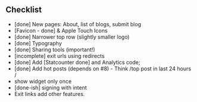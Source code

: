 ## Checklist ##

- [done] New pages: About, list of blogs, submit blog
- [Favicon - done] & Apple Touch Icons
- [done] Narrower top row (slightly smaller logo)
- [done] Typography
- [done] Sharing tools (important!)
- [incomplete] exit urls using redirects
- [done] Add [Statcounter done] and Analytics code;
- [done] Add hot posts (depends on #8) - Think /top post in last 24 hours /
- show widget only once
- [done-ish] signing with intent
- Exit links add other features.